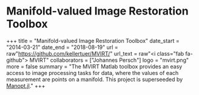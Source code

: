 # Manifold-valued Image Restoration Toolbox

+++
title = "Manifold-valued Image Restoration Toolbox"
date_start = "2014-03-21"
date_end = "2018-08-19"
url = raw"https://github.com/kellertuer/MVIRT/"
url_text = raw"<i class=\"fab fa-github\"></i> MVIRT"
collaborators = ["Johannes Persch"]
logo = "mvirt.png"
more = false
summary = "The MVIRT Matlab toolbox provides an easy access to image processing tasks for data, where the values of each measurement are points on a manifold. This project is superseeded by [Manopt.jl](/projects/manoptjl/)."
+++
